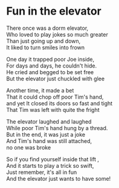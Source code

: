 # Fun in the elevator

There once was a dorm elevator,  
Who loved to play jokes so much greater   
Than just going up and down,  
It liked to turn smiles into frown  

One day it trapped poor Joe inside,  
For days and days, he couldn't hide.  
He cried and begged to be set free   
But the elevator just chuckled with glee  

Another time, it made a bet   
That it could chop off poor Tim's hand,  
and yet It closed its doors so fast and tight   
That Tim was left with quite the fright 

The elevator laughed and laughed   
While poor Tim's hand hung by a thread.  
But in the end, it was just a joke   
And Tim's hand was still attached,   
no one was broke

So if you find yourself inside that lift ,  
And it starts to play a trick so swift,  
Just remember, it's all in fun  
And the elevator just wants to have some!
